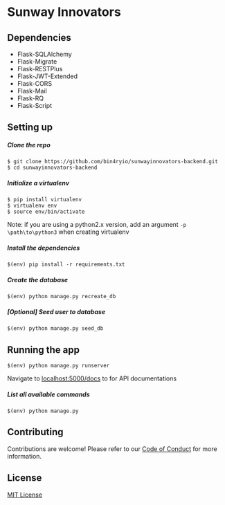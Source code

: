 # Sunway Innovators

## Dependencies

* Flask-SQLAlchemy
* Flask-Migrate
* Flask-RESTPlus
* Flask-JWT-Extended
* Flask-CORS
* Flask-Mail
* Flask-RQ
* Flask-Script

## Setting up

##### Clone the repo

```
$ git clone https://github.com/bin4ryio/sunwayinnovators-backend.git
$ cd sunwayinnovators-backend
```

##### Initialize a virtualenv
```
$ pip install virtualenv
$ virtualenv env
$ source env/bin/activate
```
Note: if you are using a python2.x version, add an argument `-p \path\to\python3` when creating virtualenv

##### Install the dependencies

```
$(env) pip install -r requirements.txt
```

##### Create the database

```
$(env) python manage.py recreate_db
```

##### [Optional] Seed user to database

```
$(env) python manage.py seed_db
```

## Running the app

```
$(env) python manage.py runserver
```

Navigate to [localhost:5000/docs](localhost:5000/docs) to for API documentations

##### List all available commands

```
$(env) python manage.py
```

## Contributing

Contributions are welcome! Please refer to our [Code of Conduct](./CONDUCT.md) for more information.

## License
[MIT License](LICENSE.md)

